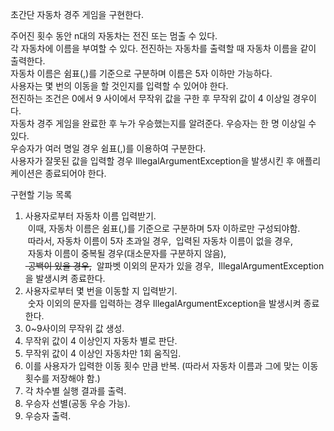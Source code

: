 초간단 자동차 경주 게임을 구현한다.

주어진 횟수 동안 n대의 자동차는 전진 또는 멈출 수 있다.  
각 자동차에 이름을 부여할 수 있다. 전진하는 자동차를 출력할 때 자동차 이름을 같이 출력한다.  
자동차 이름은 쉼표(,)를 기준으로 구분하며 이름은 5자 이하만 가능하다.  
사용자는 몇 번의 이동을 할 것인지를 입력할 수 있어야 한다.  
전진하는 조건은 0에서 9 사이에서 무작위 값을 구한 후 무작위 값이 4 이상일 경우이다.  
자동차 경주 게임을 완료한 후 누가 우승했는지를 알려준다. 우승자는 한 명 이상일 수 있다.  
우승자가 여러 명일 경우 쉼표(,)를 이용하여 구분한다.  
사용자가 잘못된 값을 입력할 경우 IllegalArgumentException을 발생시킨 후 애플리케이션은 종료되어야 한다.

구현할 기능 목록

1. 사용자로부터 자동차 이름 입력받기.  
   &nbsp;이때, 자동차 이름은 쉼표(,)를 기준으로 구분하며 5자 이하로만 구성되야함.  
   &nbsp;따라서, 자동차 이름이 5자 초과일 경우,
   &nbsp;입력된 자동차 이름이 없을 경우,  
   &nbsp;자동차 이름이 중복될 경우(대소문자를 구분하지 않음),  
   ~~&nbsp;공백이 있을 경우,~~
   &nbsp;알파벳 이외의 문자가 있을 경우,
   &nbsp;IllegalArgumentException을 발생시켜 종료한다.
2. 사용자로부터 몇 번을 이동할 지 입력받기.  
   &nbsp;숫자 이외의 문자를 입력하는 경우 IllegalArgumentException을 발생시켜 종료한다.
3. 0~9사이의 무작위 값 생성.
4. 무작위 값이 4 이상인지 자동차 별로 판단.
5. 무작위 값이 4 이상인 자동차만 1회 움직임.
6. 이를 사용자가 입력한 이동 횟수 만큼 반복.  (따라서 자동차 이름과 그에 맞는 이동 횟수를 저장해야 함.)
7. 각 차수별 실행 결과를 출력.
8. 우승자 선별(공동 우승 가능).
9. 우승자 출력.
